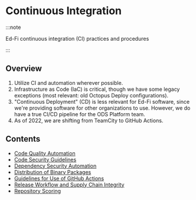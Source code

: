 # Continuous Integration

:::note

Ed-Fi continuous integration (CI) practices and procedures

:::

## Overview

1. Utilize CI and automation wherever possible.
2. Infrastructure as Code (IaC) is critical, though we have some legacy
   exceptions (most relevant: old Octopus Deploy configurations).
3. "Continuous Deployment" (CD) is less relevant for Ed-Fi software, since we're
   providing software for other organizations to use. However, we do have a true
   CI/CD pipeline for the ODS Platform team.
4. As of 2022, we are shifting from TeamCity to GitHub Actions.

## Contents

- [Code Quality Automation](./code-quality-automation/README.md)
- [Code Security Guidelines](./code-security-guidelines/README.md)
- [Dependency Security Automation](./dependency-security-automation/README.md)
- [Distribution of Binary Packages](./distribution-of-binary-packages/README.md)
- [Guidelines for Use of GitHub Actions](guidelines-for-use-of-github-actions.md)
- [Release Workflow and Supply Chain Integrity](./release-workflow-and-supply-chain-security/README.md)
- [Repository Scoring](./repository-scoring/README.md)
